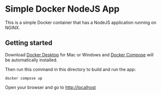 # Simple Docker NodeJS App

This is a simple Docker container that has a NodeJS application running on NGINX.

## Getting started

Download [Docker Desktop](https://www.docker.com/products/docker-desktop) for Mac or Windows and [Docker Compose](https://docs.docker.com/compose) will be automatically installed.

Then run this command in this directory to build and run the app:

```shell
docker compose up
```

Open your browser and go to [http://localhost](http://localhost)
